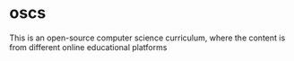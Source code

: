 # oscs
This is an open-source computer science curriculum, where the content is from different online educational platforms
